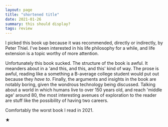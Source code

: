 ```yaml
---
layout: page
title: "shortened title"
date: 2021-01-26
summary: this should display?
tags: review
---
```


I picked this book up because it was recommended, directly or indirectly, by Peter Thiel. I've been
interested in his life philosophy for a while, and life extension is a topic worthy of more attention.

Unfortunately this book sucked. The structure of the book is awful. It meanders about in a 'and this, and this, and this'
kind of way. The prose is awful, reading like a something a B-average college student would put out because they _have to_.
Finally, the arguments and insights in the book are notably boring, given the wondrous technology being discussed.
Talking about a world in which humans live to over 150 years old, and reach 'middle age' around 80, the most interesting
avenues of exploration to the reader are stuff like the possibility of having two careers.

Comfortably the worst book I read in 2021.

★
